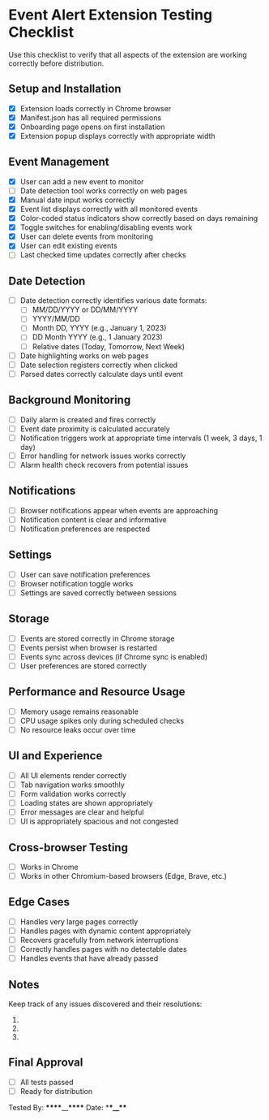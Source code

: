 # Event Alert Extension Testing Checklist

Use this checklist to verify that all aspects of the extension are working correctly before distribution.

## Setup and Installation

- [x] Extension loads correctly in Chrome browser
- [x] Manifest.json has all required permissions
- [x] Onboarding page opens on first installation
- [x] Extension popup displays correctly with appropriate width

## Event Management

- [x] User can add a new event to monitor
- [ ] Date detection tool works correctly on web pages
- [x] Manual date input works correctly
- [x] Event list displays correctly with all monitored events
- [x] Color-coded status indicators show correctly based on days remaining
- [x] Toggle switches for enabling/disabling events work
- [x] User can delete events from monitoring
- [x] User can edit existing events
- [ ] Last checked time updates correctly after checks

## Date Detection

- [ ] Date detection correctly identifies various date formats:
  - [ ] MM/DD/YYYY or DD/MM/YYYY
  - [ ] YYYY/MM/DD
  - [ ] Month DD, YYYY (e.g., January 1, 2023)
  - [ ] DD Month YYYY (e.g., 1 January 2023)
  - [ ] Relative dates (Today, Tomorrow, Next Week)
- [ ] Date highlighting works on web pages
- [ ] Date selection registers correctly when clicked
- [ ] Parsed dates correctly calculate days until event

## Background Monitoring

- [ ] Daily alarm is created and fires correctly
- [ ] Event date proximity is calculated accurately
- [ ] Notification triggers work at appropriate time intervals (1 week, 3 days, 1 day)
- [ ] Error handling for network issues works correctly
- [ ] Alarm health check recovers from potential issues

## Notifications

- [ ] Browser notifications appear when events are approaching
- [ ] Notification content is clear and informative
- [ ] Notification preferences are respected

## Settings

- [ ] User can save notification preferences
- [ ] Browser notification toggle works
- [ ] Settings are saved correctly between sessions

## Storage

- [ ] Events are stored correctly in Chrome storage
- [ ] Events persist when browser is restarted
- [ ] Events sync across devices (if Chrome sync is enabled)
- [ ] User preferences are stored correctly

## Performance and Resource Usage

- [ ] Memory usage remains reasonable
- [ ] CPU usage spikes only during scheduled checks
- [ ] No resource leaks occur over time

## UI and Experience

- [ ] All UI elements render correctly
- [ ] Tab navigation works smoothly
- [ ] Form validation works correctly
- [ ] Loading states are shown appropriately
- [ ] Error messages are clear and helpful
- [ ] UI is appropriately spacious and not congested

## Cross-browser Testing

- [ ] Works in Chrome
- [ ] Works in other Chromium-based browsers (Edge, Brave, etc.)

## Edge Cases

- [ ] Handles very large pages correctly
- [ ] Handles pages with dynamic content appropriately
- [ ] Recovers gracefully from network interruptions
- [ ] Correctly handles pages with no detectable dates
- [ ] Handles events that have already passed

## Notes

Keep track of any issues discovered and their resolutions:

1.
2.
3.

## Final Approval

- [ ] All tests passed
- [ ] Ready for distribution

Tested By: **\*\*\*\***\_\_**\*\*\*\*** Date: \***\*\_\_\*\***
